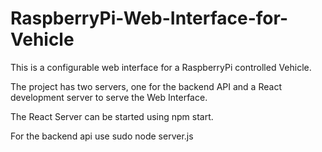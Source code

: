 # RaspberryPi-Web-Interface-for-Vehicle


This is a configurable web interface for a RaspberryPi controlled Vehicle.

The project has two servers, one for the backend API and a React development server to serve
the Web Interface.

The React Server can be started using npm start.

For the backend api use sudo node server.js
